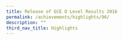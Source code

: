 ```yaml
---
title: Release of GCE O Level Results 2016
permalink: /achievements/highlights/96/
description: ""
third_nav_title: Highlights
---
```

